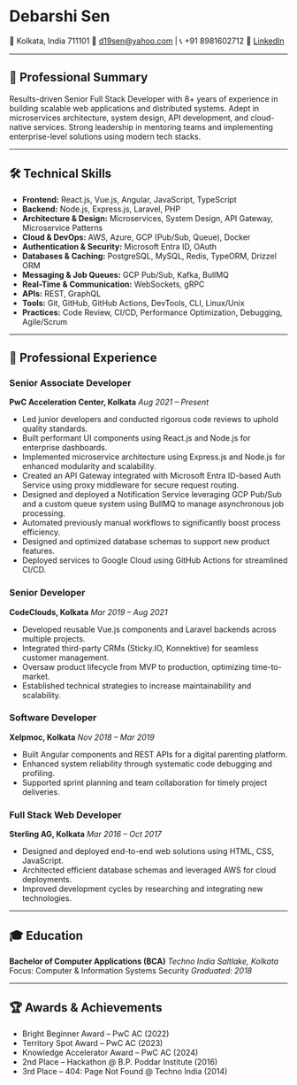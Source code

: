 # Debarshi Sen

📍 Kolkata, India 711101
📧 [d19sen@yahoo.com](mailto:d19sen@yahoo.com) | 📞 +91 8981602712
🔗 [LinkedIn](https://www.linkedin.com/in/d19sen)

---

## 💼 Professional Summary

Results-driven Senior Full Stack Developer with 8+ years of experience in building scalable web applications and distributed systems. Adept in microservices architecture, system design, API development, and cloud-native services. Strong leadership in mentoring teams and implementing enterprise-level solutions using modern tech stacks.

---

## 🛠 Technical Skills

* **Frontend:** React.js, Vue.js, Angular, JavaScript, TypeScript
* **Backend:** Node.js, Express.js, Laravel, PHP
* **Architecture & Design:** Microservices, System Design, API Gateway, Microservice Patterns
* **Cloud & DevOps:** AWS, Azure, GCP (Pub/Sub, Queue), Docker
* **Authentication & Security:** Microsoft Entra ID, OAuth
* **Databases & Caching:** PostgreSQL, MySQL, Redis, TypeORM, Drizzel ORM
* **Messaging & Job Queues:** GCP Pub/Sub, Kafka, BullMQ
* **Real-Time & Communication:** WebSockets, gRPC
* **APIs:** REST, GraphQL
* **Tools:** Git, GitHub, GitHub Actions, DevTools, CLI, Linux/Unix
* **Practices:** Code Review, CI/CD, Performance Optimization, Debugging, Agile/Scrum

---

## 💼 Professional Experience

### **Senior Associate Developer**

**PwC Acceleration Center, Kolkata**
*Aug 2021 – Present*

* Led junior developers and conducted rigorous code reviews to uphold quality standards.
* Built performant UI components using React.js and Node.js for enterprise dashboards.
* Implemented microservice architecture using Express.js and Node.js for enhanced modularity and scalability.
* Created an API Gateway integrated with Microsoft Entra ID-based Auth Service using proxy middleware for secure request routing.
* Designed and deployed a Notification Service leveraging GCP Pub/Sub and a custom queue system using BullMQ to manage asynchronous job processing.
* Automated previously manual workflows to significantly boost process efficiency.
* Designed and optimized database schemas to support new product features.
* Deployed services to Google Cloud using GitHub Actions for streamlined CI/CD.

### **Senior Developer**

**CodeClouds, Kolkata**
*Mar 2019 – Aug 2021*

* Developed reusable Vue.js components and Laravel backends across multiple projects.
* Integrated third-party CRMs (Sticky.IO, Konnektive) for seamless customer management.
* Oversaw product lifecycle from MVP to production, optimizing time-to-market.
* Established technical strategies to increase maintainability and scalability.

### **Software Developer**

**Xelpmoc, Kolkata**
*Nov 2018 – Mar 2019*

* Built Angular components and REST APIs for a digital parenting platform.
* Enhanced system reliability through systematic code debugging and profiling.
* Supported sprint planning and team collaboration for timely project deliveries.

### **Full Stack Web Developer**

**Sterling AG, Kolkata**
*Mar 2016 – Oct 2017*

* Designed and deployed end-to-end web solutions using HTML, CSS, JavaScript.
* Architected efficient database schemas and leveraged AWS for cloud deployments.
* Improved development cycles by researching and integrating new technologies.

---

## 🎓 Education

**Bachelor of Computer Applications (BCA)**
*Techno India Saltlake, Kolkata*
Focus: Computer & Information Systems Security
*Graduated: 2018*

---

## 🏆 Awards & Achievements

* Bright Beginner Award – PwC AC (2022)
* Territory Spot Award – PwC AC (2023)
* Knowledge Accelerator Award – PwC AC (2024)
* 2nd Place – Hackathon @ B.P. Poddar Institute (2016)
* 3rd Place – 404: Page Not Found @ Techno India (2014)
